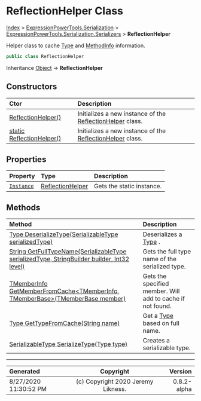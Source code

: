 ﻿# ReflectionHelper Class

[Index](../index.md) > [ExpressionPowerTools.Serialization](ExpressionPowerTools.Serialization.a.md) > [ExpressionPowerTools.Serialization.Serializers](ExpressionPowerTools.Serialization.Serializers.n.md) > **ReflectionHelper**

Helper class to cache [Type](https://docs.microsoft.com/dotnet/api/system.type) and [MethodInfo](https://docs.microsoft.com/dotnet/api/system.reflection.methodinfo) information.

```csharp
public class ReflectionHelper
```

Inheritance [Object](https://docs.microsoft.com/dotnet/api/system.object) → **ReflectionHelper**

## Constructors

| Ctor | Description |
| :-- | :-- |
| [ReflectionHelper()](ExpressionPowerTools.Serialization.Serializers.ReflectionHelper.ctor.md#reflectionhelper) | Initializes a new instance of the [ReflectionHelper](ExpressionPowerTools.Serialization.Serializers.ReflectionHelper.cs.md) class. |
| [static ReflectionHelper()](ExpressionPowerTools.Serialization.Serializers.ReflectionHelper.ctor.md#static-reflectionhelper) | Initializes a new instance of the [ReflectionHelper](ExpressionPowerTools.Serialization.Serializers.ReflectionHelper.cs.md) class. |
## Properties

| Property | Type | Description |
| :-- | :-- | :-- |
| [`Instance`](ExpressionPowerTools.Serialization.Serializers.ReflectionHelper.Instance.prop.md) | [ReflectionHelper](ExpressionPowerTools.Serialization.Serializers.ReflectionHelper.cs.md) | Gets the static instance. |

## Methods

| Method | Description |
| :-- | :-- |
| [Type DeserializeType(SerializableType serializedType)](ExpressionPowerTools.Serialization.Serializers.ReflectionHelper.DeserializeType.m.md) | Deserializes a [Type](https://docs.microsoft.com/dotnet/api/system.type) . |
| [String GetFullTypeName(SerializableType serializedType, StringBuilder builder, Int32 level)](ExpressionPowerTools.Serialization.Serializers.ReflectionHelper.GetFullTypeName.m.md) | Gets the full type name of the serialized type. |
| [TMemberInfo GetMemberFromCache&lt;TMemberInfo, TMemberBase>(TMemberBase member)](ExpressionPowerTools.Serialization.Serializers.ReflectionHelper.GetMemberFromCache.m.md) | Gets the specified member. Will add to cache if not found. |
| [Type GetTypeFromCache(String name)](ExpressionPowerTools.Serialization.Serializers.ReflectionHelper.GetTypeFromCache.m.md) | Get a [Type](https://docs.microsoft.com/dotnet/api/system.type) based on full name. |
| [SerializableType SerializeType(Type type)](ExpressionPowerTools.Serialization.Serializers.ReflectionHelper.SerializeType.m.md) | Creates a serializable type. |

---

| Generated | Copyright | Version |
| :-- | :-: | --: |
| 8/27/2020 11:30:52 PM | (c) Copyright 2020 Jeremy Likness. | 0.8.2-alpha |
